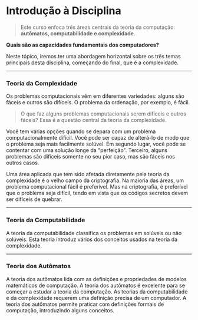 # Introdução à Disciplina

> Este curso enfoca três áreas centrais da teoria da computação: **autômatos, computabilidade e complexidade**.

**Quais são as capacidades fundamentais dos computadores?**<br>

Neste tópico, iremos ter uma abordagem horizontal sobre os três temas principais desta disciplina, começando do final, que é a complexidade.

---
### Teoria da Complexidade
Os problemas computacionais vêm em diferentes variedades: alguns são fáceis e outros são difíceis. O problema da ordenação, por exemplo, é fácil. 

> O que faz alguns problemas computacionais serem difíceis e outros fáceis?
Essa é a questão central da teoria da complexidade. 

Você tem várias opções quando se depara com um problema computacionalmente difícil. Você pode ser capaz de alterá-lo de modo que o problema seja mais facilmente solúvel. Em segundo lugar, você pode se contentar com uma solução longe da "perfeição". Terceiro, alguns problemas são difíceis somente no seu pior caso, mas são fáceis nos outros casos. 

Uma área aplicada que tem sido afetada diretamente pela teoria da complexidade é o velho campo da criptografia. Na maioria das áreas, um problema computacional fácil é preferível. Mas na criptografia, é preferível que o problema seja difícil, tendo em vista que os códigos secretos devem ser difíceis de quebrar. 

---
### Teoria da Computabilidade
A teoria da computabilidade classifica os problemas em solúveis ou não solúveis. Esta teoria introduz vários dos conceitos usados na teoria da complexidade.

---
### Teoria dos Autômatos
A teoria dos autômatos lida com as definições e propriedades de modelos matemáticos de computação. 
A teoria dos autômatos é excelente para se começar a estudar a teoria da computação. As teorias da computabilidade e da complexidade requerem uma definição precisa de um computador. A teoria dos autômatos permite praticar com definições formais de computação, introduzindo alguns conceitos.

